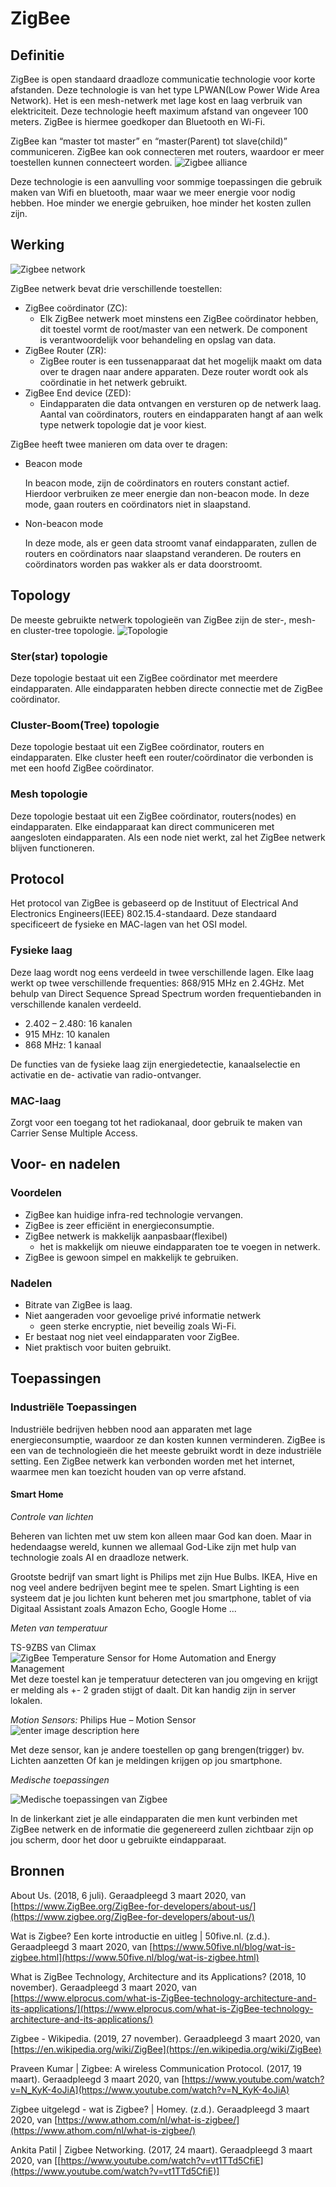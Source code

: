 # ZigBee

## Definitie

ZigBee is open standaard draadloze communicatie technologie voor korte afstanden. Deze technologie is van het type  LPWAN(Low Power Wide Area Network). Het is een mesh-netwerk met lage kost en laag verbruik van elektriciteit. Deze technologie heeft maximum afstand van ongeveer 100 meters. ZigBee is hiermee goedkoper dan Bluetooth en Wi-Fi.

ZigBee kan “master tot master” en “master(Parent) tot slave(child)” communiceren. ZigBee kan ook connecteren met routers, waardoor er meer toestellen kunnen connecteert worden.
![Zigbee alliance](https://cdn.ttgtmedia.com/rms/onlineImages/zigbee_alliance_desktop.jpg)

Deze technologie is een aanvulling voor sommige toepassingen die gebruik maken van Wifi en bluetooth, maar waar we meer energie voor nodig hebben. Hoe minder we energie gebruiken, hoe minder het kosten zullen zijn.

## Werking

![Zigbee network](https://i.pinimg.com/originals/38/68/06/3868061062ace75c78c22e004f24ede6.jpg)

ZigBee netwerk bevat drie verschillende toestellen:

 - ZigBee coördinator  (ZC):
	 - Elk ZigBee netwerk moet minstens een ZigBee coördinator hebben, dit 
   toestel vormt  de  root/master  van  een  netwerk.  De component  
   is  verantwoordelijk  voor behandeling en opslag van data.
 - ZigBee Router  (ZR):
	 - ZigBee router is een tussenapparaat dat het mogelijk maakt om data over te dragen naar andere apparaten. Deze router wordt ook als coördinatie in het netwerk  gebruikt.
 - ZigBee End device  (ZED):
	 - Eindapparaten die data ontvangen en versturen op de netwerk laag.
Aantal  van  coördinators,  routers  en  eindapparaten  hangt  af aan  welk type netwerk topologie dat je voor  kiest.

ZigBee heeft twee manieren om data over te dragen:

 - Beacon  mode
	
	In beacon mode, zijn de coördinators en routers constant actief. Hierdoor verbruiken ze meer energie dan non-beacon mode. In deze mode, gaan routers en coördinators  niet in slaapstand.
	
 - Non-beacon  mode

	In deze mode, als er geen data stroomt vanaf eindapparaten, zullen de routers en coördinators naar slaapstand veranderen. De routers en coördinators worden pas wakker als er data doorstroomt.
	
## Topology
De meeste gebruikte netwerk topologieën van ZigBee zijn de ster-, mesh- en cluster-tree topologie.
![Topologie](https://www.assured-systems.com/uploads/media/news/zigbee%20network/zigbee-network-topologies.jpg)

### Ster(star)  topologie
Deze topologie bestaat uit een ZigBee coördinator met meerdere eindapparaten. Alle eindapparaten hebben directe connectie met de ZigBee coördinator.

### Cluster-Boom(Tree)  topologie
Deze topologie bestaat uit een ZigBee coördinator, routers en eindapparaten. Elke cluster heeft een router/coördinator die verbonden is met een hoofd ZigBee coördinator.

### Mesh  topologie
Deze topologie bestaat uit een ZigBee coördinator, routers(nodes) en eindapparaten. Elke eindapparaat kan direct communiceren met aangesloten eindapparaten. Als een node niet werkt, zal het ZigBee netwerk blijven functioneren.

## Protocol
Het protocol van ZigBee is gebaseerd op de Instituut of Electrical And Electronics Engineers(IEEE) 802.15.4-standaard. Deze standaard specificeert de fysieke en MAC-lagen van het OSI model.

 ### Fysieke laag
Deze laag wordt nog eens verdeeld in twee verschillende lagen. Elke laag werkt op twee verschillende frequenties: 868/915 MHz en 2.4GHz. Met behulp van Direct Sequence Spread Spectrum worden frequentiebanden in verschillende kanalen verdeeld.
- 2.402 – 2.480: 16 kanalen
- 915 MHz: 10 kanalen
- 868 MHz: 1 kanaal

De functies van de fysieke laag zijn energiedetectie, kanaalselectie en activatie en de- activatie van radio-ontvanger.

### MAC-laag
Zorgt voor een toegang tot het radiokanaal, door gebruik te maken van Carrier Sense Multiple Access.

## Voor- en nadelen

### Voordelen
- ZigBee kan huidige infra-red technologie  vervangen.
- ZigBee is zeer efficiënt  in energieconsumptie.
- ZigBee netwerk is makkelijk aanpasbaar(flexibel)
	- het is makkelijk om nieuwe eindapparaten toe te voegen in  netwerk.
- ZigBee is gewoon simpel en  makkelijk te  gebruiken.

### Nadelen
- Bitrate van ZigBee is  laag.
- Niet aangeraden voor gevoelige privé informatie netwerk 
	-  geen sterke encryptie, niet beveilig zoals  Wi-Fi.
-  Er bestaat nog niet veel eindapparaten voor ZigBee.
- Niet praktisch voor buiten  gebruikt.

## Toepassingen

### Industriële Toepassingen

Industriële bedrijven hebben nood aan apparaten met lage energieconsumptie, waardoor ze dan kosten kunnen verminderen. ZigBee is een van de technologieën die het meeste gebruikt wordt in deze industriële setting. Een ZigBee netwerk kan verbonden worden met het internet, waarmee men kan toezicht houden van op verre afstand.


#### Smart Home

_Controle van lichten_

Beheren van lichten met uw stem kon alleen maar God kan doen. Maar in hedendaagse wereld, kunnen we allemaal God-Like zijn met hulp van technologie zoals AI en draadloze netwerk.

Grootste bedrijf van smart light is Philips met zijn Hue Bulbs. IKEA, Hive en nog veel andere bedrijven begint mee te spelen. Smart Lighting is een systeem dat je jou lichten kunt beheren met jou smartphone, tablet of via Digitaal Assistant zoals Amazon Echo, Google Home ...

_Meten van temperatuur_

TS-9ZBS van Climax
![ZigBee Temperature Sensor for Home Automation and Energy Management](https://p.globalsources.com/IMAGES/PDT/BIG/214/B1158127214.jpg)
Met deze toestel kan je temperatuur detecteren van jou omgeving en krijgt er melding als +- 2 graden stijgt of daalt. Dit kan handig zijn in server lokalen.

_Motion Sensors:_ 
Philips Hue – Motion Sensor
![enter image description here](https://external-preview.redd.it/W9kKzmx33q1eF_mlYlO-tsIGpzanvjzqEfMlYf9txPc.jpg?auto=webp&s=fae6c35f70075369426e2f9f1bd0212b59d479ae)

Met deze sensor, kan je andere toestellen op gang brengen(trigger) bv. Lichten aanzetten Of kan je meldingen krijgen op jou smartphone.

  

_Medische toepassingen_

![Medische toepassingen van Zigbee](https://qtxasset.com/styles/breakpoint_sm_default_480px_w/s3/fierceelectronics/1561068902/HERO.jpg?O75raI25OcBD8xQQ9Iu4j4648BolgsW2&itok=QEIwgcpS)

In de linkerkant ziet je alle eindapparaten die men kunt verbinden met ZigBee netwerk en de informatie die gegenereerd zullen zichtbaar zijn op jou scherm, door het door u gebruikte eindapparaat.

## Bronnen

About Us. (2018, 6 juli). Geraadpleegd 3 maart 2020, van [https://www.ZigBee.org/ZigBee-for-developers/about-us/](https://www.zigbee.org/ZigBee-for-developers/about-us/)

Wat is Zigbee? Een korte introductie en uitleg | 50five.nl. (z.d.). Geraadpleegd 3 maart 2020, van [https://www.50five.nl/blog/wat-is-zigbee.html](https://www.50five.nl/blog/wat-is-zigbee.html)

What is ZigBee Technology, Architecture and its Applications? (2018, 10 november). Geraadpleegd 3 maart 2020, van [https://www.elprocus.com/what-is-ZigBee-technology-architecture-and-its-applications/](https://www.elprocus.com/what-is-ZigBee-technology-architecture-and-its-applications/)

Zigbee - Wikipedia. (2019, 27 november). Geraadpleegd 3 maart 2020, van [https://en.wikipedia.org/wiki/ZigBee](https://en.wikipedia.org/wiki/ZigBee)

Praveen Kumar | Zigbee: A wireless Communication Protocol. (2017, 19 maart). Geraadpleegd 3 maart 2020, van [https://www.youtube.com/watch?v=N_KyK-4oJiA](https://www.youtube.com/watch?v=N_KyK-4oJiA)

Zigbee uitgelegd - wat is Zigbee? | Homey. (z.d.). Geraadpleegd 3 maart 2020, van [https://www.athom.com/nl/what-is-zigbee/](https://www.athom.com/nl/what-is-zigbee/)

Ankita Patil | Zigbee Networking. (2017, 24 maart). Geraadpleegd 3 maart 2020, van [[https://www.youtube.com/watch?v=vt1TTd5CfiE](https://www.youtube.com/watch?v=vt1TTd5CfiE)]
